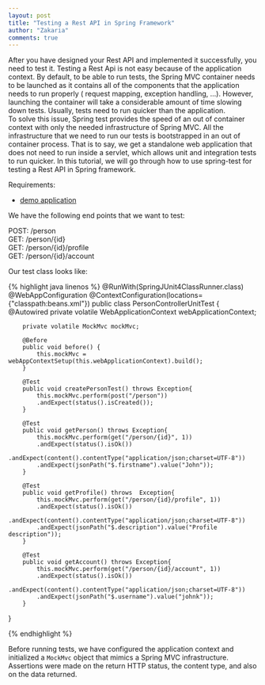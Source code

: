 ```yaml
---
layout: post
title: "Testing a Rest API in Spring Framework"
author: "Zakaria"
comments: true
---
```


After you have designed your Rest API and implemented it successfully, you need to test it. Testing a Rest Api is not easy because of the application context. By default, to be able to run tests, the Spring MVC container needs to be launched as it contains all of the components that the application needs to run properly ( request mapping, exception handling, ...). However, launching the container will take a considerable amount of time slowing down tests. Usually, tests need to run quicker than the application.<br>
To solve this issue, Spring test provides the speed of an out of container context with only the needed infrastructure of Spring MVC. All the infrastructure that we need to run our tests is bootstrapped in an out of container process. That is to say, we get a standalone web application that does not need to run inside a servlet, which allows unit and integration tests to run quicker. In this tutorial, we will go through how to use spring-test for testing a Rest API in Spring framework.

Requirements:

- [demo application](https://github.com/zak905/rest-spring-example)

We have the following end points that we want to test:

POST: /person<br>
GET: /person/{id}<br>
GET: /person/{id}/profile<br>
GET: /person/{id}/account<br>

Our test class looks like:

{% highlight java  linenos %}
@RunWith(SpringJUnit4ClassRunner.class)
@WebAppConfiguration
@ContextConfiguration(locations={"classpath:beans.xml"})
public class PersonControllerUnitTest {
	    @Autowired
	    private volatile WebApplicationContext webApplicationContext;

	    private volatile MockMvc mockMvc;

	    @Before
	    public void before() {
	        this.mockMvc = webAppContextSetup(this.webApplicationContext).build();
	    }
	    
	    @Test
	    public void createPersonTest() throws Exception{
	    	this.mockMvc.perform(post("/person"))
	        .andExpect(status().isCreated());
	    }
	    
	    @Test
		public void getPerson() throws Exception{
			this.mockMvc.perform(get("/person/{id}", 1))
			.andExpect(status().isOk())
			.andExpect(content().contentType("application/json;charset=UTF-8"))
			.andExpect(jsonPath("$.firstname").value("John"));
		}
		
		@Test
		public void getProfile() throws  Exception{
			this.mockMvc.perform(get("/person/{id}/profile", 1))
			.andExpect(status().isOk())
			.andExpect(content().contentType("application/json;charset=UTF-8"))
			.andExpect(jsonPath("$.description").value("Profile description"));
		}
		
		@Test
		public void getAccount() throws Exception{
			this.mockMvc.perform(get("/person/{id}/account", 1))
			.andExpect(status().isOk())
			.andExpect(content().contentType("application/json;charset=UTF-8"))
			.andExpect(jsonPath("$.username").value("johnk"));
		}

}

{% endhighlight %}

Before running tests, we have configured the application context and initialized a `MockMvc` object that mimics a Spring MVC infrastructure. Assertions were made on the return HTTP status, the content type, and also on the data returned.
